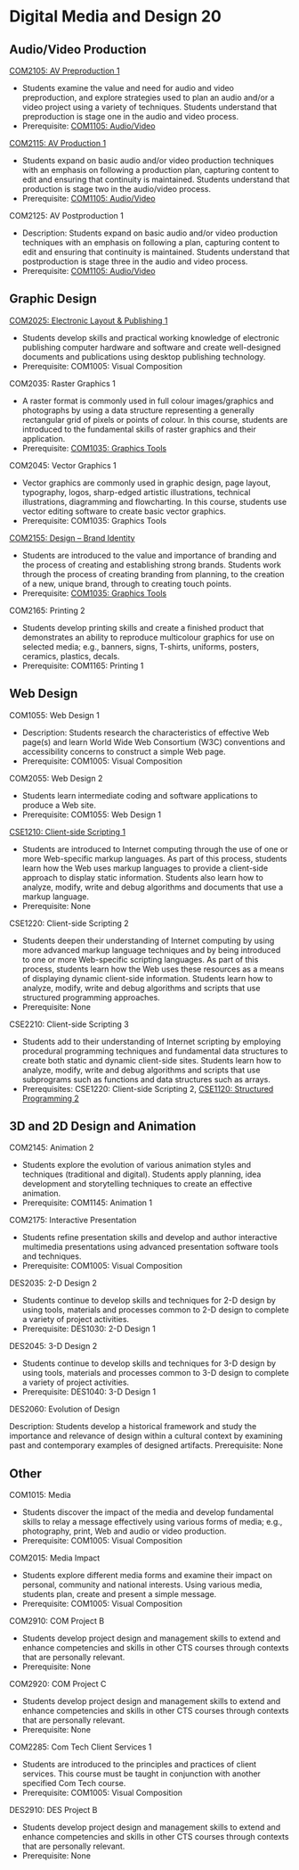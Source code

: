 # Digital Media and Design 20

## Audio/Video Production

[COM2105: AV Preproduction 1](COM2105.md)

* Students examine the value and need for audio and video preproduction, and explore strategies used to plan an audio and/or a video project using a variety of techniques. Students understand that preproduction is stage one in the audio and video process.
* Prerequisite: [COM1105: Audio/Video](COM1105.md)

[COM2115: AV Production 1](COM2115.md)

* Students expand on basic audio and/or video production techniques with an emphasis on following a production plan, capturing content to edit and ensuring that continuity is maintained. Students understand that production is stage two in the audio/video process.
* Prerequisite: [COM1105: Audio/Video](COM1105.md)

COM2125: AV Postproduction 1

* Description: Students expand on basic audio and/or video production techniques with an emphasis on following a plan, capturing content to edit and ensuring that continuity is maintained. Students understand that postproduction is stage three in the audio and video process.
* Prerequisite: [COM1105: Audio/Video](COM1105.md)

## Graphic Design

[COM2025: Electronic Layout & Publishing 1](COM2025.md)

* Students develop skills and practical working knowledge of electronic publishing computer hardware and software and create well-designed documents and publications using desktop publishing technology.
* Prerequisite: COM1005: Visual Composition

COM2035: Raster Graphics 1

* A raster format is commonly used in full colour images/graphics and photographs by using a data structure representing a generally rectangular grid of pixels or points of colour. In this course, students are introduced to the fundamental skills of raster graphics and their application.
* Prerequisite: [COM1035: Graphics Tools](COM1035.md)

COM2045: Vector Graphics 1

* Vector graphics are commonly used in graphic design, page layout, typography, logos, sharp-edged artistic illustrations, technical illustrations, diagramming and flowcharting. In this course, students use vector editing software to create basic vector graphics.
* Prerequisite: COM1035: Graphics Tools

[COM2155: Design – Brand Identity](COM2155.md)

* Students are introduced to the value and importance of branding and the process of creating and establishing strong brands. Students work through the process of creating branding from planning, to the creation of a new, unique brand, through to creating touch points.
* Prerequisite: [COM1035: Graphics Tools](COM1035.md)

COM2165: Printing 2

* Students develop printing skills and create a finished product that demonstrates an ability to reproduce multicolour graphics for use on selected media; e.g., banners, signs, T-shirts, uniforms, posters, ceramics, plastics, decals.
* Prerequisite: COM1165: Printing 1

## Web Design

COM1055: Web Design 1

* Description: Students research the characteristics of effective Web page(s) and learn World Wide Web Consortium (W3C) conventions and accessibility concerns to construct a simple Web page.
* Prerequisite: COM1005: Visual Composition

COM2055: Web Design 2

* Students learn intermediate coding and software applications to produce a Web site.
* Prerequisite: COM1055: Web Design 1

[CSE1210: Client-side Scripting 1](CSE1210.md)

* Students are introduced to Internet computing through the use of one or more Web-specific markup languages. As part of this process, students learn how the Web uses markup languages to provide a client-side approach to display static information. Students also learn how to analyze, modify, write and debug algorithms and documents that use a markup language.
* Prerequisite: None

CSE1220: Client-side Scripting 2

* Students deepen their understanding of Internet computing by using more advanced markup language techniques and by being introduced to one or more Web-specific scripting languages. As part of this process, students learn how the Web uses these resources as a means of displaying dynamic client-side information. Students learn how to analyze, modify, write and debug algorithms and scripts that use structured programming approaches.
* Prerequisite: None

CSE2210: Client-side Scripting 3

* Students add to their understanding of Internet scripting by employing procedural programming techniques and fundamental data structures to create both static and dynamic client-side sites. Students learn how to analyze, modify, write and debug algorithms and scripts that use subprograms such as functions and data structures such as arrays.
* Prerequisites: CSE1220: Client-side Scripting 2, [CSE1120: Structured Programming 2](CSE1120.md)

## 3D and 2D Design and Animation

COM2145: Animation 2

* Students explore the evolution of various animation styles and techniques (traditional and digital). Students apply planning, idea development and storytelling techniques to create an effective animation.
* Prerequisite: COM1145: Animation 1

COM2175: Interactive Presentation

* Students refine presentation skills and develop and author interactive multimedia presentations using advanced presentation software tools and techniques.
* Prerequisite: COM1005: Visual Composition

DES2035: 2-D Design 2

* Students continue to develop skills and techniques for 2-D design by using tools, materials and processes common to 2-D design to complete a variety of project activities.
* Prerequisite: DES1030: 2-D Design 1

DES2045: 3-D Design 2

* Students continue to develop skills and techniques for 3-D design by using tools, materials and processes common to 3-D design to complete a variety of project activities.
* Prerequisite: DES1040: 3-D Design 1

DES2060: Evolution of Design

Description: Students develop a historical framework and study the importance and relevance of design within a cultural context by examining past and contemporary examples of designed artifacts.
Prerequisite: None

## Other

COM1015: Media

* Students discover the impact of the media and develop fundamental skills to relay a message effectively using various forms of media; e.g., photography, print, Web and audio or video production.
* Prerequisite: COM1005: Visual Composition

COM2015: Media Impact

* Students explore different media forms and examine their impact on personal, community and national interests. Using various media, students plan, create and present a simple message.
* Prerequisite: COM1005: Visual Composition

COM2910: COM Project B

* Students develop project design and management skills to extend and enhance competencies and skills in other CTS courses through contexts that are personally relevant.
* Prerequisite: None

COM2920: COM Project C

* Students develop project design and management skills to extend and enhance competencies and skills in other CTS courses through contexts that are personally relevant.
* Prerequisite: None

COM2285: Com Tech Client Services 1

* Students are introduced to the principles and practices of client services. This course must be taught in conjunction with another specified Com Tech course.
* Prerequisite: COM1005: Visual Composition

DES2910: DES Project B

* Students develop project design and management skills to extend and enhance competencies and skills in other CTS courses through contexts that are personally relevant.
* Prerequisite: None
